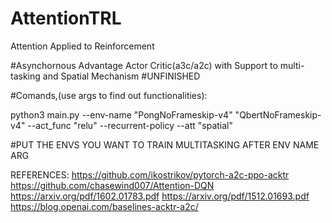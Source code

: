 # AttentionTRL
Attention Applied to Reinforcement

#Asynchornous Advantage Actor Critic(a3c/a2c) with Support to multi-tasking and Spatial Mechanism
#UNFINISHED

#Comands,(use args to find out functionalities):

python3 main.py --env-name "PongNoFrameskip-v4" "QbertNoFrameskip-v4" --act_func "relu" --recurrent-policy --att "spatial"

#PUT THE ENVS YOU WANT TO TRAIN MULTITASKING AFTER ENV NAME ARG

REFERENCES:
https://github.com/ikostrikov/pytorch-a2c-ppo-acktr
https://github.com/chasewind007/Attention-DQN
https://arxiv.org/pdf/1602.01783.pdf
https://arxiv.org/pdf/1512.01693.pdf
https://blog.openai.com/baselines-acktr-a2c/
